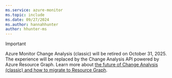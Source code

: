 ```yaml
---
ms.service: azure-monitor
ms.topic: include
ms.date: 09/27/2024
ms.author: hannahhunter
author: hhunter-ms
---
```


> [!IMPORTANT]
> Azure Monitor Change Analysis (classic) will be retired on October 31, 2025. The experience will be replaced by the Change Analysis API powered by Azure Resource Graph. Learn more about [the future of Change Analysis (classic) and how to migrate to Resource Graph](../../change/change-analysis-migration.md).

